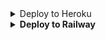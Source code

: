 <details><summary>Deploy to Heroku</summary>
<p>
<br>
<a href="https://heroku.com/deploy?template=https://github.com/Sreejithmadmax/Working-For-New/tree/master">
  <img src="https://www.herokucdn.com/deploy/button.svg" alt="Deploy">
</a>
</p>
</details>

<details>
  <summary><b>Deploy to Railway</b></summary>
<br/>

